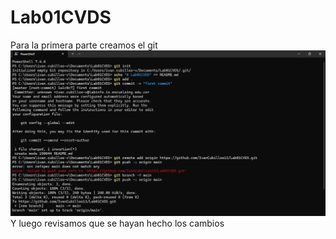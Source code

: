 # Lab01CVDS
Para la primera parte creamos el git
![alt text](Creacion.png)
Y luego revisamos que se hayan hecho los cambios
